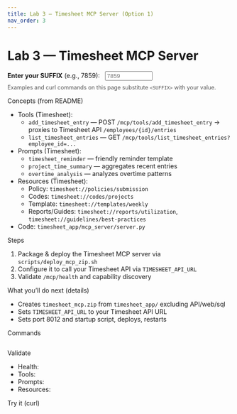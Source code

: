 ```yaml
---
title: Lab 3 — Timesheet MCP Server (Option 1)
nav_order: 3
---
```


# Lab 3 — Timesheet MCP Server

<div class="suffix-picker">
  <label for="suffix-input"><strong>Enter your SUFFIX</strong> (e.g., 7859): </label>
  <input id="suffix-input" type="text" placeholder="7859" style="width: 8em; margin-left: 0.5rem;" />
  <p style="margin-top: 0.5rem; font-size: 0.9em; color: #555;">Examples and curl commands on this page substitute <code>&lt;SUFFIX&gt;</code> with your value.</p>
</div>

<script src="./assets/suffix.js"></script>

Concepts (from README)
- Tools (Timesheet):
  - `add_timesheet_entry` — POST `/mcp/tools/add_timesheet_entry` → proxies to Timesheet API `/employees/{id}/entries`
  - `list_timesheet_entries` — GET `/mcp/tools/list_timesheet_entries?employee_id=...`
- Prompts (Timesheet):
  - `timesheet_reminder` — friendly reminder template
  - `project_time_summary` — aggregates recent entries
  - `overtime_analysis` — analyzes overtime patterns
- Resources (Timesheet):
  - Policy: `timesheet://policies/submission`
  - Codes: `timesheet://codes/projects`
  - Template: `timesheet://templates/weekly`
  - Reports/Guides: `timesheet://reports/utilization`, `timesheet://guidelines/best-practices`
- Code: `timesheet_app/mcp_server/server.py`

Steps
1) Package & deploy the Timesheet MCP server via `scripts/deploy_mcp_zip.sh`
2) Configure it to call your Timesheet API via `TIMESHEET_API_URL`
3) Validate `/mcp/health` and capability discovery

What you’ll do next (details)
- Creates `timesheet_mcp.zip` from `timesheet_app/` excluding API/web/sql
- Sets `TIMESHEET_API_URL` to your Timesheet API URL
- Sets port 8012 and startup script, deploys, restarts

Commands

<pre><code class="language-bash" data-template="# Timesheet MCP only
SUFFIX=&lt;SUFFIX&gt; DO_LEAVE=0 DO_TIMESHEET=1 DO_CHAT=0 ./scripts/deploy_mcp_zip.sh
"></code></pre>

Validate
- Health: <span data-suffix-bind data-template="https://mcp-timesheet-mcp-<SUFFIX>.azurewebsites.net/mcp/health"></span>
- Tools: <span data-suffix-bind data-template="https://mcp-timesheet-mcp-<SUFFIX>.azurewebsites.net/mcp/tools/list"></span>
- Prompts: <span data-suffix-bind data-template="https://mcp-timesheet-mcp-<SUFFIX>.azurewebsites.net/mcp/prompts/list"></span>
- Resources: <span data-suffix-bind data-template="https://mcp-timesheet-mcp-<SUFFIX>.azurewebsites.net/mcp/resources/list"></span>

Try it (curl)

<pre><code class="language-bash" data-template="curl -s https://mcp-timesheet-mcp-<SUFFIX>.azurewebsites.net/mcp/tools/list | jq .
curl -s https://mcp-timesheet-mcp-<SUFFIX>.azurewebsites.net/mcp/prompts/list | jq .
curl -s https://mcp-timesheet-mcp-<SUFFIX>.azurewebsites.net/mcp/resources/list | jq .
curl -s -X POST https://mcp-timesheet-mcp-<SUFFIX>.azurewebsites.net/mcp/tools/add_timesheet_entry \
  -H 'Content-Type: application/json' \
  -d '{"employee_id":1,"entry_date":"2025-09-10","hours":8,"project":"PROJ001"}' | jq .
"></code></pre>
